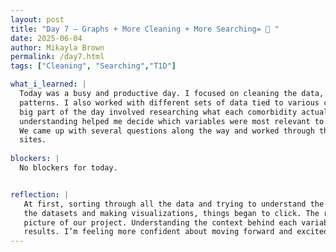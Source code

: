 ```yaml
---
layout: post
title: "Day 7 – Graphs + More Cleaning + More Searching= 🥀 "
date: 2025-06-04
author: Mikayla Brown
permalink: /day7.html
tags: ["Cleaning", "Searching","T1D"]

what_i_learned: |
  Today was a busy and productive day. I focused on cleaning the data, organizing it for analysis, and creating graphs to help visualize key 
  patterns. I also worked with different sets of data tied to various comorbidities, which meant diving into the specifics of each condition. A 
  big part of the day involved researching what each comorbidity actually means and how it connects to our project goals. That deeper 
  understanding helped me decide which variables were most relevant to highlight in the graphs and which conditions might be worth focusing on. 
  We came up with several questions along the way and worked through them to guide our analysis more effectively. We also played with more AI 
  sites.
  
blockers: |
  No blockers for today.


reflection: |
   At first, sorting through all the data and trying to understand the different comorbidities was a bit overwhelming. But as I started cleaning 
   the datasets and making visualizations, things began to click. The research helped me connect the dots between the raw data and the bigger 
   picture of our project. Understanding the context behind each variable made the graphs more meaningful and guided how I interpreted the 
   results. I’m feeling more confident about moving forward and excited to keep applying what I’ve learned.
---
```


